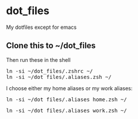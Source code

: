 # dot_files
My dotfiles except for emacs

## Clone this to ~/dot_files

Then run these in the shell

<pre>
ln -si ~/dot_files/.zshrc ~/
ln -si ~/dot_files/.aliases.zsh ~/
</pre>

I choose either my home aliases or my work aliases:

<pre>
ln -si ~/dot_files/.aliases_home.zsh ~/
</pre>

<pre>
ln -si ~/dot_files/.aliases_work.zsh ~/
</pre>
